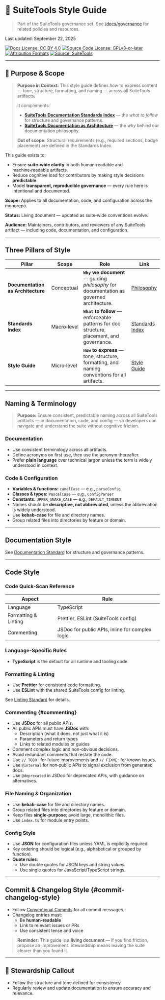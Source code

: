 # 📑 SuiteTools Style Guide

> Part of the SuiteTools governance set.
> See [/docs/governance](./README.md) for related policies and resources.

Last updated: September 22, 2025

<!-- License badges: keep in sync with LICENSE, LICENSE-DOCS.md and ATTRIBUTION.md -->
[![Docs License: CC BY 4.0](https://img.shields.io/badge/Docs%20License-CC%20BY%204.0-lightgrey.svg)](LICENSE-DOCS.md) [![Source Code License: GPLv3-or-later](https://img.shields.io/badge/Source%20Code-GPLv3--or--later-yellow.svg)](LICENSE)
[![Attribution Formats](https://img.shields.io/badge/Attribution%20Formats-Markdown%20%26%20Plain%20Text-blue)](ATTRIBUTION.md) [![Source: SuiteTools](https://img.shields.io/badge/Source-SuiteTools-green)](https://github.com/mattplant/SuiteTools/)

---

## 🎯 Purpose & Scope

> **Purpose in Context:** This style guide defines *how* to express content — tone, structure, formatting, and naming — across all SuiteTools artifacts.
>
> It complements:
>
> - **[SuiteTools Documentation Standards Index](./standards/README.md)** — the *what to follow* for structure and governance patterns.
> - **[SuiteTools Documentation as Architecture](../architecture/docs-architecture.md)** — the *why* behind our documentation philosophy.
>
> **Out of scope:** Structural requirements (e.g., required sections, badge placement) are defined in the Standards Index.

This guide exists to:

- Ensure **suite‑wide clarity** in both human‑readable and machine‑readable artifacts.
- Reduce cognitive load for contributors by making style decisions **predictable**.
- Model **transparent, reproducible governance** — every rule here is intentional and documented.

**Scope:** Applies to all documentation, code, and configuration across the monorepo.

**Status:** Living document — updated as suite‑wide conventions evolve.

**Audience:** Maintainers, contributors, and reviewers of any SuiteTools artifact — including code, documentation, and configuration.

---

## Three Pillars of Style

| Pillar | Scope | Role | Link |
|--------|-------|------|------|
| **Documentation as Architecture** | Conceptual | **`Why` we document** — guiding _philosophy_ for documentation as governed architecture. | [Philosophy](../architecture/docs-architecture.md) |
| **Standards Index** | Macro‑level | **`What` to follow** — enforceable patterns for doc structure, placement, and governance. | [Standards Index](standards/README.md) |
| **Style Guide** | Micro‑level | **`How` to express** — tone, structure, formatting, and naming conventions for all artifacts. | [Style Guide](STYLE.md) |

---

## Naming & Terminology

> **Purpose:** Ensure consistent, predictable naming across all SuiteTools artifacts — in documentation, code, and config — so developers can navigate and understand the suite without cognitive friction.

### Documentation

- Use consistent terminology across all artifacts.
- Define acronyms on first use, then use the acronym thereafter.
- Prefer **plain language** over technical jargon unless the term is widely understood in context.

### Code & Configuration

- **Variables & functions:** `camelCase` — e.g., `parseConfig`
- **Classes & types:** `PascalCase` — e.g., `ConfigParser`
- **Constants:** `UPPER_SNAKE_CASE` — e.g., `DEFAULT_TIMEOUT`
- Names should be **descriptive, not abbreviated**, unless the abbreviation is widely understood.
- Use **kebab-case** for file and directory names.
- Group related files into directories by feature or domain.

---

## Documentation Style

See [Documentation Standard](./standards/documentation.md) for structure and governance patterns.

---

## Code Style

### Code Quick‑Scan Reference

| Aspect               | Rule |
|----------------------|------|
| Language             | TypeScript |
| Formatting & Linting | Prettier, ESLint (SuiteTools config) |
| Commenting           | JSDoc for public APIs, inline for complex logic |

### Language-Specific Rules

- **TypeScript** is the default for all runtime and tooling code.

### Formatting & Linting

- Use **Prettier** for consistent code formatting.
- Use **ESLint** with the shared SuiteTools config for linting.

See [Linting Standard](../governance/standards/linting-standards.md) for details.

### Commenting {#commenting}

- Use **JSDoc** for all public APIs.
- All public APIs must have **JSDoc** with:
  - Description (what it does, not just what it is)
  - Parameters and return types
  - Links to related modules or guides
- Comment complex logic and non-obvious decisions.
- Avoid redundant comments that restate the code.
- Use `// TODO:` for future improvements and `// FIXME:` for known issues.
- Use `@internal` for non‑public APIs to signal exclusion from generated docs.
- Use `@deprecated` in JSDoc for deprecated APIs, with guidance on alternatives.

### File Naming & Organization

- Use **kebab-case** for file and directory names.
- Group related files into directories by feature or domain.
- Keep files **single-purpose**; avoid large, monolithic files.
- Use `index.ts` for module entry points.

### Config Style

- Use **JSON** for configuration files unless YAML is explicitly required.
- Key ordering should be logical (e.g., alphabetical or grouped by function).
- **Quote rules**:
  - Use double quotes for JSON keys and string values.
  - Use single quotes for JavaScript/TypeScript strings.

---

## Commit & Changelog Style {#commit-changelog-style}

- Follow [Conventional Commits](https://www.conventionalcommits.org/) for all commit messages.
- Changelog entries must:
  - Be **human‑readable**
  - Link to relevant issues or PRs
  - Use consistent tense and voice

> **Reminder:** This guide is a **living document** — if you find friction, propose an improvement.
> Stewardship means leaving the suite clearer than you found it.

---

## 🧭 Stewardship Callout

- Follow the structure and tone defined for consistency.
- Regularly review and update documentation to ensure accuracy and relevance.

